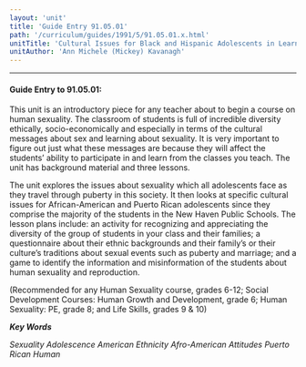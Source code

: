 ```yaml
---
layout: 'unit'
title: 'Guide Entry 91.05.01'
path: '/curriculum/guides/1991/5/91.05.01.x.html'
unitTitle: 'Cultural Issues for Black and Hispanic Adolescents in Learning abut Human Sexuality'
unitAuthor: 'Ann Michele (Mickey) Kavanagh'
---
```


<body>
<hr/>
 <h4>
  Guide Entry to 91.05.01:
 </h4>
 This unit is an introductory piece for any teacher about to begin a course on human sexuality. The classroom of students is full of incredible diversity ethically, socio-economically and especially in terms of the cultural messages about sex and learning about sexuality. It is very important to figure out just what these messages are because they will affect the students’ ability to participate in and learn from the classes you teach. The unit has background material and three lessons.
 <p>
  The unit explores the issues about sexuality which all adolescents face as they travel through puberty in this society. It then looks at specific cultural issues for African-American and Puerto Rican adolescents since they comprise the majority of the students in the New Haven Public Schools. The lesson plans include: an activity for recognizing and appreciating the diversity of the group of students in your class and their families; a questionnaire about their ethnic backgrounds and their family’s or their culture’s traditions about sexual events such as puberty and marriage; and a game to identify the information and misinformation of the students about human sexuality and reproduction.
 </p>
 <p>
  (Recommended for any Human Sexuality course, grades 6-12; Social Development Courses: Human Growth and Development, grade 6; Human Sexuality: PE, grade 8; and Life Skills, grades 9 &amp; 10)
 </p>
<p>
  <b>
   <i>
    Key Words
   </i>
  </b>
  <br/>
 </p>
 <p>
  <i>
   Sexuality Adolescence American Ethnicity Afro-American Attitudes Puerto Rican Human
  </i>
 </p>

</body>
